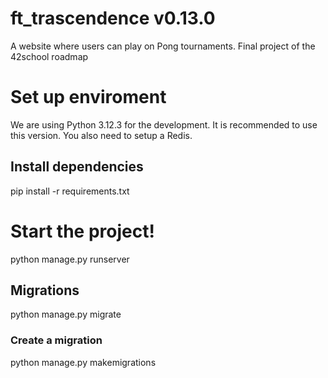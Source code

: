 # ft_trascendence v0.13.0
A website where users can play on Pong tournaments. Final project of the 42school roadmap

# Set up enviroment
We are using Python 3.12.3 for the development. It is recommended to use this version.
You also need to setup a Redis.

## Install dependencies
pip install -r requirements.txt

# Start the project!
python manage.py runserver

## Migrations
python manage.py migrate

### Create a migration
python manage.py makemigrations
